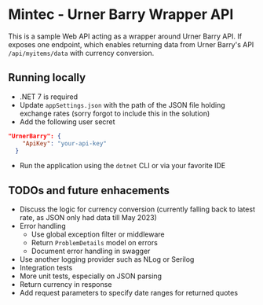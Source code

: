 # Mintec - Urner Barry Wrapper API

This is a sample Web API acting as a wrapper around Urner Barry API. If exposes one endpoint, which enables returning data from Urner Barry's API `/api/myitems/data` with currency conversion.

## Running locally
- .NET 7 is required
- Update `appSettings.json` with the path of the JSON file holding exchange rates (sorry forgot to include this in the solution)
- Add the following user secret
```json
"UrnerBarry": {
    "ApiKey": "your-api-key"
  }
```
- Run the application using the `dotnet` CLI or via your favorite IDE

## TODOs and future enhacements
- Discuss the logic for currency conversion (currently falling back to latest rate, as JSON only had data till May 2023)
- Error handling
  - Use global exception filter or middleware
  - Return `ProblemDetails` model on errors
  - Document error handling in swagger
- Use another logging provider such as NLog or Serilog
- Integration tests
- More unit tests, especially on JSON parsing
- Return currency in response
- Add request parameters to specify date ranges for returned quotes
